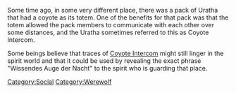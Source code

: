 Some time ago, in some very different place, there was a pack of Uratha
that had a coyote as its totem. One of the benefits for that pack was
that the totem allowed the pack members to communicate with each other
over some distances, and the Uratha sometimes referred to this as Coyote
Intercom.

Some beings believe that traces of [Coyote
Intercom](https://hanners.pintsize.de/muclogs/coyoteintercom@conference.pintsize.de/)
might still linger in the spirit world and that it could be used by
revealing the exact phrase "Wissendes Auge der Nacht" to the spirit who
is guarding that place.

[Category:Social](Category:Social "wikilink")
[Category:Werewolf](Category:Werewolf "wikilink")